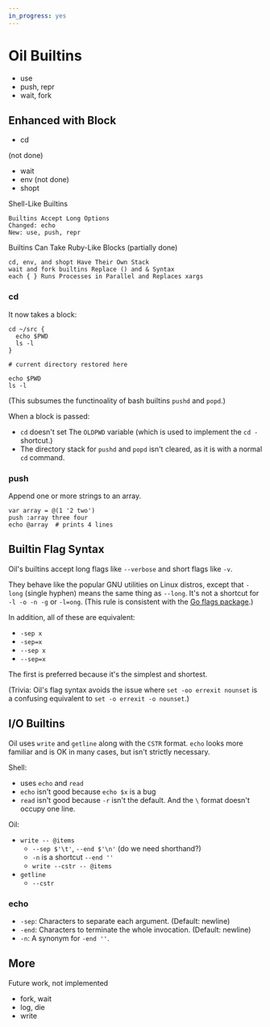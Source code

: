 ```yaml
---
in_progress: yes
---
```


Oil Builtins
============

<div id="toc">
</div>

- use
- push, repr
- wait, fork

## Enhanced with Block

- cd

(not done)

- wait
- env (not done)
- shopt


Shell-Like Builtins

    Builtins Accept Long Options
    Changed: echo
    New: use, push, repr

Builtins Can Take Ruby-Like Blocks (partially done)

    cd, env, and shopt Have Their Own Stack
    wait and fork builtins Replace () and & Syntax
    each { } Runs Processes in Parallel and Replaces xargs


### cd

It now takes a block:

```
cd ~/src {
  echo $PWD
  ls -l
}

# current directory restored here

echo $PWD
ls -l
```

(This subsumes the functinoality of bash builtins `pushd` and `popd`.)

When a block is passed:

- `cd` doesn't set The `OLDPWD` variable (which is used to implement the `cd -`
  shortcut.)
- The directory stack for `pushd` and `popd` isn't cleared, as it is with a
	normal `cd` command.

### push

Append one or more strings to an array.

```
var array = @(1 '2 two')
push :array three four
echo @array  # prints 4 lines
```

## Builtin Flag Syntax

Oil's builtins accept long flags like `--verbose` and short flags like `-v`.

They behave like the popular GNU utilities on Linux distros, except that
`-long` (single hyphen) means the same thing as `--long`.  It's not a shortcut
for `-l -o -n -g` or `-l=ong`.  (This rule is consistent with the [Go flags
  package][goflags].)

[goflags]: https://golang.org/pkg/flag/

In addition, all of these are equivalent:

- `-sep x`
- `-sep=x`
- `--sep x`
- `--sep=x`

The first is preferred because it's the simplest and shortest.

(Trivia: Oil's flag syntax avoids the issue where `set -oo errexit nounset` is
a confusing equivalent to `set -o errexit -o nounset`.)

## I/O Builtins

Oil uses `write` and `getline` along with the `CSTR` format.  `echo` looks more
familiar and is OK in many cases, but isn't strictly necessary.

Shell:

- uses `echo` and `read`
- `echo` isn't good because `echo $x` is a bug
- `read` isn't good because `-r` isn't the default.  And the `\` format doesn't
  occupy one line.

Oil:

- `write -- @items`
  - `--sep $'\t'`, `--end $'\n'`  (do we need shorthand?)
  - `-n` is a shortcut `--end ''`
  - `write --cstr -- @items`
- `getline`
  - `--cstr`


### echo

- `-sep`: Characters to separate each argument.  (Default: newline)
- `-end`: Characters to terminate the whole invocation.  (Default: newline)
- `-n`: A synonym for `-end ''`.


## More

Future work, not implemented

- fork, wait
- log, die
- write
